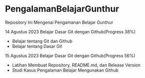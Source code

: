 # PengalamanBelajarGunthur
Repository Ini Mengenai Pengamanan Belajar Gunthur

14 Agustus 2023
Belajar Dasar Git dengan Github(Progress 38%)
* Belajar tentang Git dan Github
* Belajar tentang Dasar Git

15 Agustus 2023
Belajar Dasar Git dengan Github(Progress 56%)
* Latihan Membuat Repository, README.md, dan Release Version
* Studi Kasus Pengalaman Belajar Mengunakan Github
